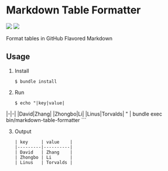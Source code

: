 # Markdown Table Formatter

![](https://img.shields.io/badge/license-MIT-blue.svg)
![](https://travis-ci.org/crispgm/markdown-table-formatter.svg)

Format tables in GitHub Flavored Markdown

## Usage


1. Install
    
    ```
    $ bundle install
    ```

2. Run

    ```
    $ echo "|key|value|
|-|-|
|David|Zhang|
|Zhongbo|Li|
|Linus|Torvalds|
" | bundle exec bin/markdown-table-formatter
    ```

3. Output

    ```
    | key     | value    |
    |---------|----------|
    | David   | Zhang    |
    | Zhongbo | Li       |
    | Linus   | Torvalds |
    ```